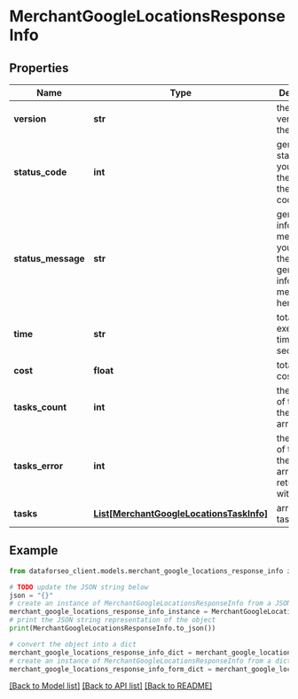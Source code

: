 # MerchantGoogleLocationsResponseInfo


## Properties

Name | Type | Description | Notes
------------ | ------------- | ------------- | -------------
**version** | **str** | the current version of the API | [optional] 
**status_code** | **int** | general status code you can find the full list of the response codes here | [optional] 
**status_message** | **str** | general informational message you can find the full list of general informational messages here | [optional] 
**time** | **str** | total execution time, seconds | [optional] 
**cost** | **float** | total tasks cost, USD | [optional] 
**tasks_count** | **int** | the number of tasks in the tasks array | [optional] 
**tasks_error** | **int** | the number of tasks in the tasks array returned with an error | [optional] 
**tasks** | [**List[MerchantGoogleLocationsTaskInfo]**](MerchantGoogleLocationsTaskInfo.md) | array of tasks | [optional] 

## Example

```python
from dataforseo_client.models.merchant_google_locations_response_info import MerchantGoogleLocationsResponseInfo

# TODO update the JSON string below
json = "{}"
# create an instance of MerchantGoogleLocationsResponseInfo from a JSON string
merchant_google_locations_response_info_instance = MerchantGoogleLocationsResponseInfo.from_json(json)
# print the JSON string representation of the object
print(MerchantGoogleLocationsResponseInfo.to_json())

# convert the object into a dict
merchant_google_locations_response_info_dict = merchant_google_locations_response_info_instance.to_dict()
# create an instance of MerchantGoogleLocationsResponseInfo from a dict
merchant_google_locations_response_info_form_dict = merchant_google_locations_response_info.from_dict(merchant_google_locations_response_info_dict)
```
[[Back to Model list]](../README.md#documentation-for-models) [[Back to API list]](../README.md#documentation-for-api-endpoints) [[Back to README]](../README.md)


